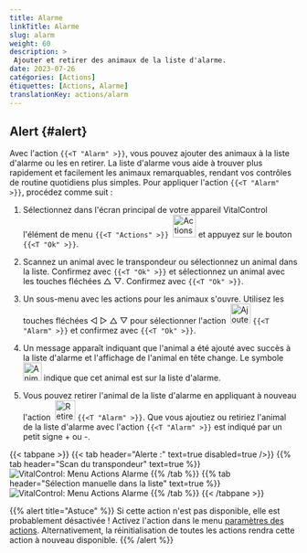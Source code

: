 ```yaml
---
title: Alarme
linkTitle: Alarme
slug: alarm
weight: 60
description: >
 Ajouter et retirer des animaux de la liste d'alarme.
date: 2023-07-26
catégories: [Actions]
étiquettes: [Actions, Alarme]
translationKey: actions/alarm
---
```


## Alert {#alert}

Avec l'action `{{<T "Alarm" >}}`, vous pouvez ajouter des animaux à la liste d'alarme ou les en retirer. La liste d'alarme vous aide à trouver plus rapidement et facilement les animaux remarquables, rendant vos contrôles de routine quotidiens plus simples. Pour appliquer l'action `{{<T "Alarm" >}}`, procédez comme suit :

1. Sélectionnez dans l'écran principal de votre appareil VitalControl l'élément de menu `{{<T "Actions" >}}` &nbsp;<img src="/icons/actions.svg" width="40" align="bottom" alt="Actions" /> et appuyez sur le bouton `{{<T "Ok" >}}`.

2. Scannez un animal avec le transpondeur ou sélectionnez un animal dans la liste. Confirmez avec `{{<T "Ok" >}}` et sélectionnez un animal avec les touches fléchées △ ▽. Confirmez avec `{{<T "Ok" >}}`.

3. Un sous-menu avec les actions pour les animaux s'ouvre. Utilisez les touches fléchées ◁ ▷ △ ▽ pour sélectionner l'action &nbsp;<img src="/icons/actions/alarm.svg" width="35" align="bottom" alt="Ajouter une alarme" /> `{{<T "Alarm" >}}` et confirmez avec `{{<T "Ok" >}}`.

4. Un message apparaît indiquant que l'animal a été ajouté avec succès à la liste d'alarme et l'affichage de l'animal en tête change. Le symbole &nbsp;<img src="/icons/header/animal-in-alarm.svg" width="32" align="bottom" alt="Animal en alarme" /> indique que cet animal est sur la liste d'alarme.

5. Vous pouvez retirer l'animal de la liste d'alarme en appliquant à nouveau l'action &nbsp;<img src="/icons/actions/alarm-minus.svg" width="35" align="bottom" alt="Retirer l'alarme" /> `{{<T "Alarm" >}}`. Que vous ajoutiez ou retiriez l'animal de la liste d'alarme avec l'action `{{<T "Alarm" >}}` est indiqué par un petit signe + ou -.

{{< tabpane >}}
{{< tab header="Alerte :" text=true disabled=true />}}
{{% tab header="Scan du transpondeur" text=true %}}
![VitalControl: Menu Actions Alarme](../images/alarm-scan.png "Alarme")
{{% /tab %}}
{{% tab header="Sélection manuelle dans la liste" text=true %}}
![VitalControl: Menu Actions Alarme](../images/alarm.png "Alarme")
{{% /tab %}}
{{< /tabpane >}}

{{% alert title="Astuce" %}}
Si cette action n'est pas disponible, elle est probablement désactivée ! Activez l'action dans le menu [paramètres des actions](../setting/). Alternativement, la réinitialisation de toutes les actions rendra cette action à nouveau disponible.
{{% /alert %}}
